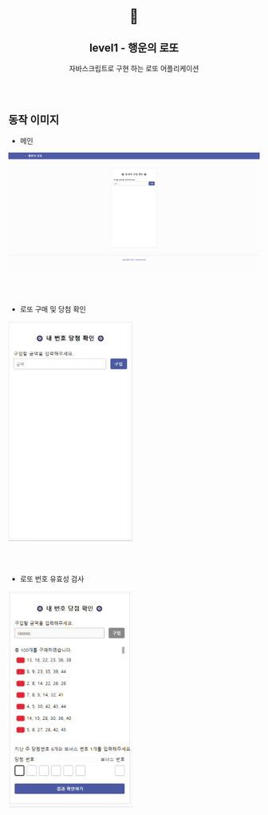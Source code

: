 <h1 align="middle">🎱</h1>
<h2 align="middle">level1 - 행운의 로또</h2>
<p align="middle">자바스크립트로 구현 하는 로또 어플리케이션</p>

<br/><br/>

<h2>동작 이미지</h2>

- 메인<br/>
<img src="./img/메인.png" alt="메인"/>

<br/><br/>

- 로또 구매 및 당첨 확인<br/>
<img src="./img/로또동작.gif" alt="로또 구매 및 당첨 확인" width="250"/>

<br/><br/>

- 로또 번호 유효성 검사<br/>
<img src="./img/로또유효성검사.gif" alt="로또 번호 유효성 검사" width="250" />

